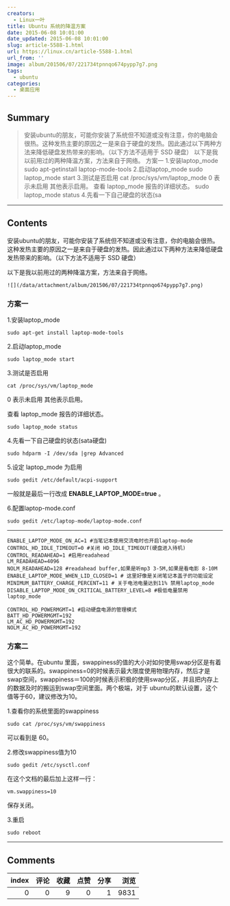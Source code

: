```yaml
---
creators:
  - Linux一叶
title: Ubuntu 系统的降温方案
date: 2015-06-08 10:01:00
date_updated: 2015-06-08 10:01:00
slug: article-5588-1.html
url: https://linux.cn/article-5588-1.html
url_from: ''
image: album/201506/07/221734tpnnqo674pypp7g7.png
tags:
  - ubuntu
categories:
  - 桌面应用
---
```


## Summary

> 安装ubuntu的朋友，可能你安装了系统但不知道或没有注意，你的电脑会很热。这种发热主要的原因之一是来自于硬盘的发热。因此通过以下两种方法来降低硬盘发热带来的影响。（以下方法不适用于 SSD 硬盘） 以下是我以前用过的两种降温方案，方法来自于网络。  方案一 1.安装laptop_mode sudo apt-getinstall laptop-mode-tools 2.启动laptop_mode sudo laptop_mode start 3.测试是否启用 cat /proc/sys/vm/laptop_mode 0 表示未启用 其他表示启用。 查看 laptop_mode 报告的详细状态。 sudo laptop_mode status  4.先看一下自己硬盘的状态(sa

***

<!-- more -->

## Contents

安装ubuntu的朋友，可能你安装了系统但不知道或没有注意，你的电脑会很热。这种发热主要的原因之一是来自于硬盘的发热。因此通过以下两种方法来降低硬盘发热带来的影响。（以下方法不适用于 SSD 硬盘）

以下是我以前用过的两种降温方案，方法来自于网络。

`![](/data/attachment/album/201506/07/221734tpnnqo674pypp7g7.png)`

### 方案一

1.安装laptop\_mode

```shell
sudo apt-get install laptop-mode-tools
```

2.启动laptop\_mode

```shell
sudo laptop_mode start
```

3.测试是否启用

```shell
cat /proc/sys/vm/laptop_mode
```

0 表示未启用 其他表示启用。

查看 laptop\_mode 报告的详细状态。

```shell
sudo laptop_mode status 
```

4.先看一下自己硬盘的状态(sata硬盘)

```shell
sudo hdparm -I /dev/sda |grep Advanced
```

5.设定 laptop\_mode 为启用

```shell
sudo gedit /etc/default/acpi-support
```

一般就是最后一行改成 **ENABLE\_LAPTOP\_MODE=true** 。

6.配置laptop-mode.conf

```shell
sudo gedit /etc/laptop-mode/laptop-mode.conf
```

---

```shell
ENABLE_LAPTOP_MODE_ON_AC=1 #当笔记本使用交流电时也开启laptop-mode
CONTROL_HD_IDLE_TIMEOUT=0 #关闭 HD_IDLE_TIMEOUT(硬盘进入待机)
CONTROL_READAHEAD=1 #启用readahead
LM_READAHEAD=4096
NOLM_READAHEAD=128 #readahead buffer,如果是听mp3 3-5M,如果是看电影 8-10M
ENABLE_LAPTOP_MODE_WHEN_LID_CLOSED=1 # 这里好像是关闭笔记本盖子的功能设定
MINIMUM_BATTERY_CHARGE_PERCENT=11 # 关于电池电量达到11% 禁用laptop_mode 
DISABLE_LAPTOP_MODE_ON_CRITICAL_BATTERY_LEVEL=8 #极低电量禁用 laptop_mode

CONTROL_HD_POWERMGMT=1 #启动硬盘电源的管理模式
BATT_HD_POWERMGMT=192
LM_AC_HD_POWERMGMT=192
NOLM_AC_HD_POWERMGMT=192 
```

### 方案二

这个简单。在ubuntu 里面，swappiness的值的大小对如何使用swap分区是有着很大的联系的。swappiness=0的时候表示最大限度使用物理内存，然后才是 swap空间，swappiness＝100的时候表示积极的使用swap分区，并且把内存上的数据及时的搬运到swap空间里面。两个极端，对于 ubuntu的默认设置，这个值等于60，建议修改为10。

1.查看你的系统里面的swappiness

```shell
sudo cat /proc/sys/vm/swappiness
```

可以看到是 60。

2.修改swappiness值为10

```shell
sudo gedit /etc/sysctl.conf
```

在这个文档的最后加上这样一行：

```shell
vm.swappiness=10
```

保存关闭。

3.重启

```shell
sudo reboot
```

***

## Comments


|   index |   评论 |   收藏 |   点赞 |   分享 |   浏览 |
|--------:|-------:|-------:|-------:|-------:|-------:|
|       0 |      0 |      9 |      0 |      1 |   9831 |
